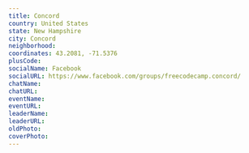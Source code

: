 ```yaml
---
title: Concord
country: United States
state: New Hampshire
city: Concord
neighborhood: 
coordinates: 43.2081, -71.5376
plusCode:
socialName: Facebook
socialURL: https://www.facebook.com/groups/freecodecamp.concord/
chatName:
chatURL:
eventName:
eventURL:
leaderName:
leaderURL:
oldPhoto: 
coverPhoto:
---
```


